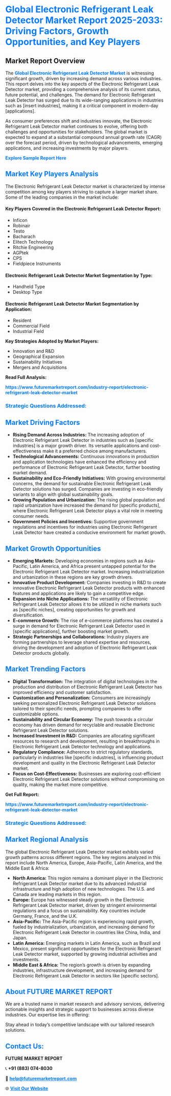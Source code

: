 <h1 style="color: #007BFF;">Global Electronic Refrigerant Leak Detector Market Report 2025-2033: Driving Factors, Growth Opportunities, and Key Players</h1>

<section id="overview">
<h2>Market Report Overview</h2>
<p>The <a href="https://www.futuremarketreport.com/industry-report/electronic-refrigerant-leak-detector-market" style="color: #007BFF; text-decoration: none;"><strong>Global Electronic Refrigerant Leak Detector Market</strong></a> is witnessing significant growth, driven by increasing demand across various industries. This report delves into the key aspects of the Electronic Refrigerant Leak Detector market, providing a comprehensive analysis of its current status, future potential, and challenges. The demand for Electronic Refrigerant Leak Detector has surged due to its wide-ranging applications in industries such as [insert industries], making it a critical component in modern-day [applications].</p>
<p>As consumer preferences shift and industries innovate, the Electronic Refrigerant Leak Detector market continues to evolve, offering both challenges and opportunities for stakeholders. The global market is expected to expand at a substantial compound annual growth rate (CAGR) over the forecast period, driven by technological advancements, emerging applications, and increasing investments by major players.</p>
</section>

<section id="overview">
<p><a href="https://www.futuremarketreport.com/request-sample/reportId=60741" style="color: #007BFF; text-decoration: none;"><strong>Explore Sample Report Here</strong></a></p>
</section>

<section id="key-players">
<h2 style="color: #007BFF;">Market Key Players Analysis</h2>
<p>The Electronic Refrigerant Leak Detector market is characterized by intense competition among key players striving to capture a larger market share. Some of the leading companies in the market include:</p>
<h4>Key Players Covered in the Electronic Refrigerant Leak Detector Report:</h4>
<ul><li>Inficon</li><li>Robinair</li><li>Testo</li><li>Bacharach</li><li>Elitech Technology</li><li>Ritchie Engineering</li><li>AGPtek</li><li>CPS</li><li>Fieldpiece Instruments</li></ul>
<h4>Electronic Refrigerant Leak Detector Market Segmentation by Type:</h4>
<ul><li>Handheld Type</li><li>Desktop Type</li></ul>

<h4>Electronic Refrigerant Leak Detector Market Segmentation by Application:</h4>
<ul><li>Resident</li><li>Commercial Field</li><li>Industrial Field</li></ul>
<p><strong>Key Strategies Adopted by Market Players:</strong></p>
<ul>
<li>Innovation and R&D</li>
<li>Geographical Expansion</li>
<li>Sustainability Initiatives</li>
<li>Mergers and Acquisitions</li>
</ul>
</section>

<section>
<p><strong>Read Full Analysis: </strong></p><a href="https://www.futuremarketreport.com/industry-report/electronic-refrigerant-leak-detector-market" style="color: #007BFF; text-decoration: none;"><strong>https://www.futuremarketreport.com/industry-report/electronic-refrigerant-leak-detector-market</strong></a>
<h3 style="color: #007BFF;">Strategic Questions Addressed:</h3>
</section>

<section id="driving-factors">
<h2 style="color: #007BFF;">Market Driving Factors</h2>
<ul>
<li><strong>Rising Demand Across Industries:</strong> The increasing adoption of Electronic Refrigerant Leak Detector in industries such as [specific industries] is a major growth driver. Its versatile applications and cost-effectiveness make it a preferred choice among manufacturers.</li>
<li><strong>Technological Advancements:</strong> Continuous innovations in production and application technologies have enhanced the efficiency and performance of Electronic Refrigerant Leak Detector, further boosting market demand.</li>
<li><strong>Sustainability and Eco-Friendly Initiatives:</strong> With growing environmental concerns, the demand for sustainable Electronic Refrigerant Leak Detector solutions has surged. Companies are investing in eco-friendly variants to align with global sustainability goals.</li>
<li><strong>Growing Population and Urbanization:</strong> The rising global population and rapid urbanization have increased the demand for [specific products], where Electronic Refrigerant Leak Detector plays a vital role in meeting consumer needs.</li>
<li><strong>Government Policies and Incentives:</strong> Supportive government regulations and incentives for industries using Electronic Refrigerant Leak Detector have created a conducive environment for market growth.</li>
</ul>
</section>

<section id="growth-opportunities">
<h2 style="color: #007BFF;">Market Growth Opportunities</h2>
<ul>
<li><strong>Emerging Markets:</strong> Developing economies in regions such as Asia-Pacific, Latin America, and Africa present untapped potential for the Electronic Refrigerant Leak Detector market. Increasing industrialization and urbanization in these regions are key growth drivers.</li>
<li><strong>Innovative Product Development:</strong> Companies investing in R&D to create innovative Electronic Refrigerant Leak Detector products with enhanced features and applications are likely to gain a competitive edge.</li>
<li><strong>Expansion into Niche Applications:</strong> The versatility of Electronic Refrigerant Leak Detector allows it to be utilized in niche markets such as [specific niches], creating opportunities for growth and diversification.</li>
<li><strong>E-commerce Growth:</strong> The rise of e-commerce platforms has created a surge in demand for Electronic Refrigerant Leak Detector used in [specific applications], further boosting market growth.</li>
<li><strong>Strategic Partnerships and Collaborations:</strong> Industry players are forming partnerships to leverage shared expertise and resources, driving the development and adoption of Electronic Refrigerant Leak Detector products globally.</li>
</ul>
</section>

<section id="trending-factors">
<h2 style="color: #007BFF;">Market Trending Factors</h2>
<ul>
<li><strong>Digital Transformation:</strong> The integration of digital technologies in the production and distribution of Electronic Refrigerant Leak Detector has improved efficiency and customer satisfaction.</li>
<li><strong>Customization and Personalization:</strong> Consumers are increasingly seeking personalized Electronic Refrigerant Leak Detector solutions tailored to their specific needs, prompting companies to offer customizable options.</li>
<li><strong>Sustainability and Circular Economy:</strong> The push towards a circular economy has driven demand for recyclable and reusable Electronic Refrigerant Leak Detector solutions.</li>
<li><strong>Increased Investment in R&D:</strong> Companies are allocating significant resources to research and development, resulting in breakthroughs in Electronic Refrigerant Leak Detector technology and applications.</li>
<li><strong>Regulatory Compliance:</strong> Adherence to strict regulatory standards, particularly in industries like [specific industries], is influencing product development and quality in the Electronic Refrigerant Leak Detector market.</li>
<li><strong>Focus on Cost-Effectiveness:</strong> Businesses are exploring cost-efficient Electronic Refrigerant Leak Detector solutions without compromising on quality, making the market more competitive.</li>
</ul>
</section>

<section>
<p><strong>Get Full Report: </strong></p><a href="https://www.futuremarketreport.com/industry-report/electronic-refrigerant-leak-detector-market" style="color: #007BFF; text-decoration: none;"><strong>https://www.futuremarketreport.com/industry-report/electronic-refrigerant-leak-detector-market</strong></a>
<h3 style="color: #007BFF;">Strategic Questions Addressed:</h3>
</section>


<section id="regional-analysis">
<h2 style="color: #007BFF;">Market Regional Analysis</h2>
<p>The global Electronic Refrigerant Leak Detector market exhibits varied growth patterns across different regions. The key regions analyzed in this report include North America, Europe, Asia-Pacific, Latin America, and the Middle East & Africa:</p>
<ul>
<li><strong>North America:</strong> This region remains a dominant player in the Electronic Refrigerant Leak Detector market due to its advanced industrial infrastructure and high adoption of new technologies. The U.S. and Canada are leading markets in this region.</li>
<li><strong>Europe:</strong> Europe has witnessed steady growth in the Electronic Refrigerant Leak Detector market, driven by stringent environmental regulations and a focus on sustainability. Key countries include Germany, France, and the U.K.</li>
<li><strong>Asia-Pacific:</strong> The Asia-Pacific region is experiencing rapid growth, fueled by industrialization, urbanization, and increasing demand for Electronic Refrigerant Leak Detector in countries like China, India, and Japan.</li>
<li><strong>Latin America:</strong> Emerging markets in Latin America, such as Brazil and Mexico, present significant opportunities for the Electronic Refrigerant Leak Detector market, supported by growing industrial activities and investments.</li>
<li><strong>Middle East & Africa:</strong> The region’s growth is driven by expanding industries, infrastructure development, and increasing demand for Electronic Refrigerant Leak Detector in sectors like [specific sectors].</li>
</ul>
</section>

<footer>
<h2 style="color: #007BFF;">About FUTURE MARKET REPORT</h2>
<p>We are a trusted name in market research and advisory services, delivering actionable insights and strategic support to businesses across diverse industries. Our expertise lies in offering:</p>

<p>Stay ahead in today’s competitive landscape with our tailored research solutions.</p>

<h2 style="color: #007BFF;">Contact Us:</h2>
<p><strong>FUTURE MARKET REPORT</strong></p>
<p>📞 <strong>+91 (883) 074-8030</strong></p>
<p>📧 <strong><a href="mailto:help@futuremarketreport.com" style="color: #007BFF;">help@futuremarketreport.com</a></strong></p>
<p>🌐 <strong><a href="https://www.futuremarketreport.com/" style="color: #007BFF;">Visit Our Website</a></strong></p>
</footer>